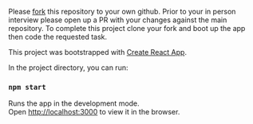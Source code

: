 Please [fork](https://help.github.com/articles/fork-a-repo/) this repository to your own github. Prior to your in person interview please open up a PR with your changes against the main repository. To complete this project clone your fork and boot up the app then code the requested task.

This project was bootstrapped with [Create React App](https://github.com/facebook/create-react-app).

In the project directory, you can run:

### `npm start`

Runs the app in the development mode.<br>
Open [http://localhost:3000](http://localhost:3000) to view it in the browser.
